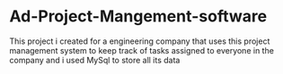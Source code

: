 # Ad-Project-Mangement-software

This project i created for a engineering company that uses this project management system to keep track of tasks assigned to everyone in the company and i used MySql to store all its data
